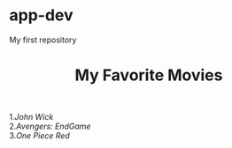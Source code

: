 # app-dev 
My first repository
<html>
  <head>
<H1><b><center>My Favorite Movies</b></center></H1><br>
  </head>
  <body>

1.<i>John Wick</i><br>
2.<i>Avengers: EndGame</i><br>
3.<i>One Piece Red</i><br>

  </body>

  </HTML>
 
 
 
